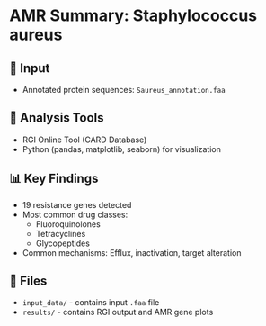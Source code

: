 
# AMR Summary: Staphylococcus aureus

## 📄 Input
- Annotated protein sequences: `Saureus_annotation.faa`

## 🧪 Analysis Tools
- RGI Online Tool (CARD Database)
- Python (pandas, matplotlib, seaborn) for visualization

## 📊 Key Findings
- 19 resistance genes detected
- Most common drug classes:
  - Fluoroquinolones
  - Tetracyclines
  - Glycopeptides
- Common mechanisms: Efflux, inactivation, target alteration

## 📁 Files
- `input_data/` - contains input `.faa` file
- `results/` - contains RGI output and AMR gene plots
